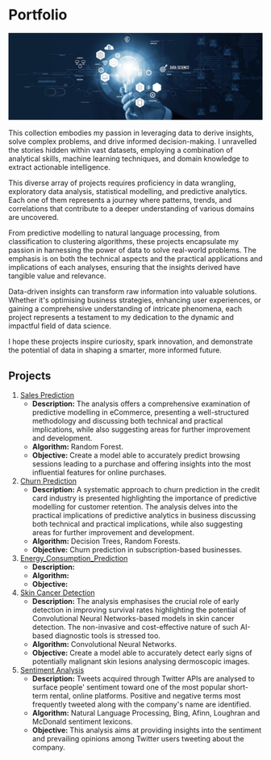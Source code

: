 # Portfolio
![Cover](Images/Cover.jpeg)

This collection embodies my passion in leveraging data to derive insights, solve complex problems, and drive informed decision-making. I unravelled the stories hidden within vast datasets, employing a combination of analytical skills, machine learning techniques, and domain knowledge to extract actionable intelligence.

This diverse array of projects requires proficiency in data wrangling, exploratory data analysis, statistical modelling, and predictive analytics. Each one of them represents a journey where patterns, trends, and correlations that contribute to a deeper understanding of various domains are uncovered.

From predictive modelling to natural language processing, from classification to clustering algorithms, these projects encapsulate my passion in harnessing the power of data to solve real-world problems. The emphasis is on both the technical aspects and the practical applications and implications of each analyses, ensuring that the insights derived have tangible value and relevance.

Data-driven insights can transform raw information into valuable solutions. Whether it's optimising business strategies, enhancing user experiences, or gaining a comprehensive understanding of intricate phenomena, each project represents a testament to my dedication to the dynamic and impactful field of data science.

I hope these projects inspire curiosity, spark innovation, and demonstrate the potential of data in shaping a smarter, more informed future.

## Projects
1. [Sales Prediction](https://github.com/justgrossi/Portfolio/blob/main/1.Sales_Prediction/description.md)
   - **Description:** The analysis offers a comprehensive examination of predictive modelling in eCommerce, presenting a well-structured methodology and discussing both technical and practical implications, while also suggesting areas for further improvement and development.
   - **Algorithm:** Random Forest.
   - **Objective:** Create a model able to accurately predict browsing sessions leading to a purchase and offering insights into the most influential features for online purchases.
2. [Churn Prediction](https://github.com/justgrossi/Portfolio/blob/main/2.Churn_Prediction/description.md)
   - **Description:** A systematic approach to churn prediction in the credit card industry is presented highlighting the importance of predictive modelling for customer retention. The analysis delves into the practical implications of predictive analytics in business discussing both technical and practical implications, while also suggesting areas for further improvement and development.
   - **Algorithm:** Decision Trees, Random Forests.
   - **Objective:** Churn prediction in subscription-based businesses.
3. [Energy_Consumption_Prediction](https://github.com/justgrossi/Portfolio/blob/main/3.Energy_Consumption_Prediction/description.md)
   - **Description:**
   - **Algorithm:** 
   - **Objective:** 
4. [Skin Cancer Detection](https://github.com/justgrossi/Portfolio/blob/main/4.Skin_Cancer/description.md)
   - **Description:** The analysis emphasises the crucial role of early detection in improving survival rates highlighting the potential of Convolutional Neural Networks-based models in skin cancer detection. The non-invasive and cost-effective nature of such AI-based diagnostic tools is stressed too.
   - **Algorithm:** Convolutional Neural Networks.
   - **Objective:** Create a model able to accurately detect early signs of potentially malignant skin lesions analysing dermoscopic images.
5. [Sentiment Analysis](https://github.com/justgrossi/Portfolio/blob/main/5.Sentiment_Analysis/description.md)
   - **Description:** Tweets acquired through Twitter APIs are analysed to surface people' sentiment toward one of the most popular short-term rental, online platforms. Positive and negative terms most frequently tweeted along with the company's name are identified.
   - **Algorithm:** Natural Language Processing, Bing, Afinn, Loughran and McDonald sentiment lexicons.
   - **Objective:** This analysis aims at providing insights into the sentiment and prevailing opinions among Twitter users tweeting about the company.